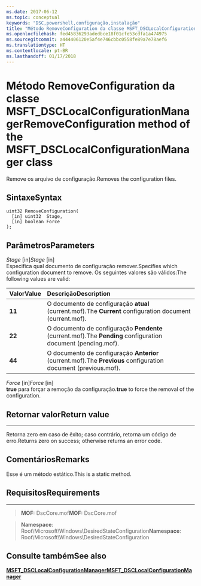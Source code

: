 ```yaml
---
ms.date: 2017-06-12
ms.topic: conceptual
keywords: "DSC,powershell,configuração,instalação"
title: "Método RemoveConfiguration da classe MSFT_DSCLocalConfigurationManager"
ms.openlocfilehash: fed45836293adedbce18f01cfe53cdfa1a474975
ms.sourcegitcommit: a444406120e5af4e746cbbc0558fe89a7e78aef6
ms.translationtype: HT
ms.contentlocale: pt-BR
ms.lasthandoff: 01/17/2018
---
```

# <a name="removeconfiguration-method-of-the-msftdsclocalconfigurationmanager-class"></a><span data-ttu-id="7a058-103">Método RemoveConfiguration da classe MSFT_DSCLocalConfigurationManager</span><span class="sxs-lookup"><span data-stu-id="7a058-103">RemoveConfiguration method of the MSFT_DSCLocalConfigurationManager class</span></span>

<span data-ttu-id="7a058-104">Remove os arquivo de configuração.</span><span class="sxs-lookup"><span data-stu-id="7a058-104">Removes the configuration files.</span></span>

<a name="syntax"></a><span data-ttu-id="7a058-105">Sintaxe</span><span class="sxs-lookup"><span data-stu-id="7a058-105">Syntax</span></span>
------

```mof
uint32 RemoveConfiguration(
  [in] uint32  Stage,
  [in] boolean Force
);
```

<a name="parameters"></a><span data-ttu-id="7a058-106">Parâmetros</span><span class="sxs-lookup"><span data-stu-id="7a058-106">Parameters</span></span>
----------

<span data-ttu-id="7a058-107">*Stage* \[in\]</span><span class="sxs-lookup"><span data-stu-id="7a058-107">*Stage* \[in\]</span></span>  
<span data-ttu-id="7a058-108">Especifica qual documento de configuração remover.</span><span class="sxs-lookup"><span data-stu-id="7a058-108">Specifies which configuration document to remove.</span></span> <span data-ttu-id="7a058-109">Os seguintes valores são válidos:</span><span class="sxs-lookup"><span data-stu-id="7a058-109">The following values are valid:</span></span>

|<span data-ttu-id="7a058-110">Valor</span><span class="sxs-lookup"><span data-stu-id="7a058-110">Value</span></span> |<span data-ttu-id="7a058-111">Descrição</span><span class="sxs-lookup"><span data-stu-id="7a058-111">Description</span></span> |
|:--- |:---|
|<span data-ttu-id="7a058-112">**1**</span><span class="sxs-lookup"><span data-stu-id="7a058-112">**1**</span></span> | <span data-ttu-id="7a058-113">O documento de configuração **atual** (current.mof).</span><span class="sxs-lookup"><span data-stu-id="7a058-113">The **Current** configuration document (current.mof).</span></span> |
|<span data-ttu-id="7a058-114">**2**</span><span class="sxs-lookup"><span data-stu-id="7a058-114">**2**</span></span> | <span data-ttu-id="7a058-115">O documento de configuração **Pendente** (current.mof).</span><span class="sxs-lookup"><span data-stu-id="7a058-115">The **Pending** configuration document (pending.mof).</span></span>  |
|<span data-ttu-id="7a058-116">**4**</span><span class="sxs-lookup"><span data-stu-id="7a058-116">**4**</span></span> | <span data-ttu-id="7a058-117">O documento de configuração **Anterior** (current.mof).</span><span class="sxs-lookup"><span data-stu-id="7a058-117">The **Previous** configuration document (previous.mof).</span></span> |

<span data-ttu-id="7a058-118">*Force* \[in\]</span><span class="sxs-lookup"><span data-stu-id="7a058-118">*Force* \[in\]</span></span>  
<span data-ttu-id="7a058-119">**true** para forçar a remoção da configuração.</span><span class="sxs-lookup"><span data-stu-id="7a058-119">**true** to force the removal of the configuration.</span></span>

## <a name="return-value"></a><span data-ttu-id="7a058-120">Retornar valor</span><span class="sxs-lookup"><span data-stu-id="7a058-120">Return value</span></span>
------------

<span data-ttu-id="7a058-121">Retorna zero em caso de êxito; caso contrário, retorna um código de erro.</span><span class="sxs-lookup"><span data-stu-id="7a058-121">Returns zero on success; otherwise returns an error code.</span></span>

## <a name="remarks"></a><span data-ttu-id="7a058-122">Comentários</span><span class="sxs-lookup"><span data-stu-id="7a058-122">Remarks</span></span>

<span data-ttu-id="7a058-123">Esse é um método estático.</span><span class="sxs-lookup"><span data-stu-id="7a058-123">This is a static method.</span></span>

## <a name="requirements"></a><span data-ttu-id="7a058-124">Requisitos</span><span class="sxs-lookup"><span data-stu-id="7a058-124">Requirements</span></span>
------------
><span data-ttu-id="7a058-125">**MOF:** DscCore.mof</span><span class="sxs-lookup"><span data-stu-id="7a058-125">**MOF:** DscCore.mof</span></span>

><span data-ttu-id="7a058-126">**Namespace**: Root\Microsoft\Windows\DesiredStateConfiguration</span><span class="sxs-lookup"><span data-stu-id="7a058-126">**Namespace**: Root\Microsoft\Windows\DesiredStateConfiguration</span></span>


## <a name="see-also"></a><span data-ttu-id="7a058-127">Consulte também</span><span class="sxs-lookup"><span data-stu-id="7a058-127">See also</span></span>


[<span data-ttu-id="7a058-128">**MSFT_DSCLocalConfigurationManager**</span><span class="sxs-lookup"><span data-stu-id="7a058-128">**MSFT_DSCLocalConfigurationManager**</span></span>](msft-dsclocalconfigurationmanager.md)


 

 



